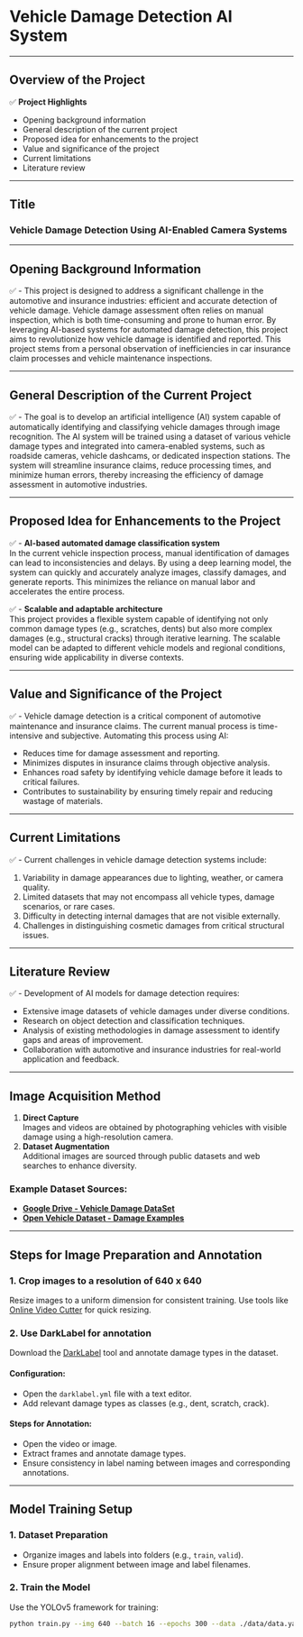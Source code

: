 # **Vehicle Damage Detection AI System**

---

## **Overview of the Project**

✅ **Project Highlights**
- Opening background information
- General description of the current project
- Proposed idea for enhancements to the project
- Value and significance of the project
- Current limitations
- Literature review

---

## **Title**

### Vehicle Damage Detection Using AI-Enabled Camera Systems

---

## **Opening Background Information**

✅ - This project is designed to address a significant challenge in the automotive and insurance industries: efficient and accurate detection of vehicle damage. Vehicle damage assessment often relies on manual inspection, which is both time-consuming and prone to human error. By leveraging AI-based systems for automated damage detection, this project aims to revolutionize how vehicle damage is identified and reported. This project stems from a personal observation of inefficiencies in car insurance claim processes and vehicle maintenance inspections.

---

## **General Description of the Current Project**

✅ - The goal is to develop an artificial intelligence (AI) system capable of automatically identifying and classifying vehicle damages through image recognition. The AI system will be trained using a dataset of various vehicle damage types and integrated into camera-enabled systems, such as roadside cameras, vehicle dashcams, or dedicated inspection stations. The system will streamline insurance claims, reduce processing times, and minimize human errors, thereby increasing the efficiency of damage assessment in automotive industries.

---

## **Proposed Idea for Enhancements to the Project**

✅ - **AI-based automated damage classification system**  
In the current vehicle inspection process, manual identification of damages can lead to inconsistencies and delays. By using a deep learning model, the system can quickly and accurately analyze images, classify damages, and generate reports. This minimizes the reliance on manual labor and accelerates the entire process.

✅ - **Scalable and adaptable architecture**  
This project provides a flexible system capable of identifying not only common damage types (e.g., scratches, dents) but also more complex damages (e.g., structural cracks) through iterative learning. The scalable model can be adapted to different vehicle models and regional conditions, ensuring wide applicability in diverse contexts.

---

## **Value and Significance of the Project**

✅ - Vehicle damage detection is a critical component of automotive maintenance and insurance claims. The current manual process is time-intensive and subjective. Automating this process using AI:
- Reduces time for damage assessment and reporting.
- Minimizes disputes in insurance claims through objective analysis.
- Enhances road safety by identifying vehicle damage before it leads to critical failures.
- Contributes to sustainability by ensuring timely repair and reducing wastage of materials.

---

## **Current Limitations**

✅ - Current challenges in vehicle damage detection systems include:
1. Variability in damage appearances due to lighting, weather, or camera quality.
2. Limited datasets that may not encompass all vehicle types, damage scenarios, or rare cases.
3. Difficulty in detecting internal damages that are not visible externally.
4. Challenges in distinguishing cosmetic damages from critical structural issues.

---

## **Literature Review**

✅ - Development of AI models for damage detection requires:
- Extensive image datasets of vehicle damages under diverse conditions.
- Research on object detection and classification techniques.
- Analysis of existing methodologies in damage assessment to identify gaps and areas of improvement.
- Collaboration with automotive and insurance industries for real-world application and feedback.

---

## **Image Acquisition Method**

1. **Direct Capture**  
   Images and videos are obtained by photographing vehicles with visible damage using a high-resolution camera.  
2. **Dataset Augmentation**  
   Additional images are sourced through public datasets and web searches to enhance diversity.

### Example Dataset Sources:
- **[Google Drive - Vehicle Damage DataSet](https://drive.google.com/drive/)**  
- **[Open Vehicle Dataset - Damage Examples](https://opendata.com/vehicles/damage)**  

---

## **Steps for Image Preparation and Annotation**

### 1. Crop images to a resolution of 640 x 640
Resize images to a uniform dimension for consistent training. Use tools like [Online Video Cutter](https://online-video-cutter.com/resize-video) for quick resizing.

### 2. Use DarkLabel for annotation
Download the [DarkLabel](https://www.zaivhub.com/yolov5) tool and annotate damage types in the dataset.

#### **Configuration:**
- Open the `darklabel.yml` file with a text editor.
- Add relevant damage types as classes (e.g., dent, scratch, crack).

#### **Steps for Annotation:**
- Open the video or image.
- Extract frames and annotate damage types.
- Ensure consistency in label naming between images and corresponding annotations.

---

## **Model Training Setup**

### **1. Dataset Preparation**
- Organize images and labels into folders (e.g., `train`, `valid`).
- Ensure proper alignment between image and label filenames.

### **2. Train the Model**
Use the YOLOv5 framework for training:
```bash
python train.py --img 640 --batch 16 --epochs 300 --data ./data/data.yaml --weights yolov5s.pt
